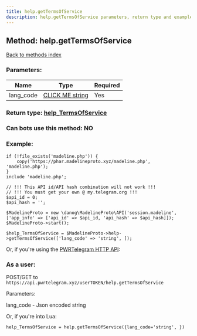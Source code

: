 ```yaml
---
title: help.getTermsOfService
description: help.getTermsOfService parameters, return type and example
---
```

## Method: help.getTermsOfService  
[Back to methods index](index.md)


### Parameters:

| Name     |    Type       | Required |
|----------|---------------|----------|
|lang\_code|[CLICK ME string](../types/string.md) | Yes|


### Return type: [help\_TermsOfService](../types/help_TermsOfService.md)

### Can bots use this method: **NO**


### Example:


```
if (!file_exists('madeline.php')) {
    copy('https://phar.madelineproto.xyz/madeline.php', 'madeline.php');
}
include 'madeline.php';

// !!! This API id/API hash combination will not work !!!
// !!! You must get your own @ my.telegram.org !!!
$api_id = 0;
$api_hash = '';

$MadelineProto = new \danog\MadelineProto\API('session.madeline', ['app_info' => ['api_id' => $api_id, 'api_hash' => $api_hash]]);
$MadelineProto->start();

$help_TermsOfService = $MadelineProto->help->getTermsOfService(['lang_code' => 'string', ]);
```

Or, if you're using the [PWRTelegram HTTP API](https://pwrtelegram.xyz):



### As a user:

POST/GET to `https://api.pwrtelegram.xyz/userTOKEN/help.getTermsOfService`

Parameters:

lang_code - Json encoded string




Or, if you're into Lua:

```
help_TermsOfService = help.getTermsOfService({lang_code='string', })
```

